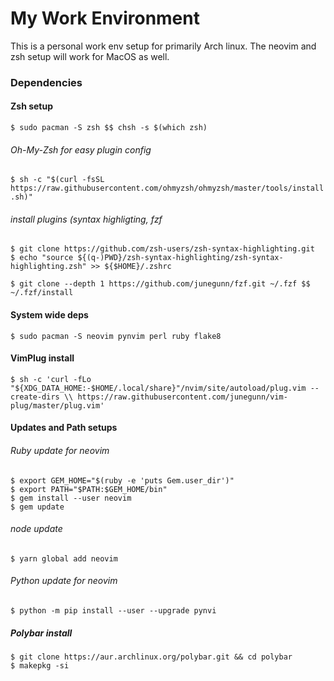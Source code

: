 # My Work Environment

This is a personal work env setup for primarily Arch linux. The neovim and zsh setup will work for MacOS as well.

### Dependencies

#### Zsh setup
`$ sudo pacman -S zsh $$ chsh -s $(which zsh)`

###### Oh-My-Zsh for easy plugin config
`$ sh -c "$(curl -fsSL https://raw.githubusercontent.com/ohmyzsh/ohmyzsh/master/tools/install.sh)"`

###### install plugins (syntax highligting, fzf
```
$ git clone https://github.com/zsh-users/zsh-syntax-highlighting.git
$ echo "source ${(q-)PWD}/zsh-syntax-highlighting/zsh-syntax-highlighting.zsh" >> ${$HOME}/.zshrc
```

`$ git clone --depth 1 https://github.com/junegunn/fzf.git ~/.fzf $$ ~/.fzf/install`

#### System wide deps
`$ sudo pacman -S neovim pynvim perl ruby flake8`

#### VimPlug install
`$ sh -c 'curl -fLo "${XDG_DATA_HOME:-$HOME/.local/share}"/nvim/site/autoload/plug.vim --create-dirs \\
       https://raw.githubusercontent.com/junegunn/vim-plug/master/plug.vim'`

#### Updates and Path setups
###### Ruby update for neovim
```
$ export GEM_HOME="$(ruby -e 'puts Gem.user_dir')"
$ export PATH="$PATH:$GEM_HOME/bin"
$ gem install --user neovim
$ gem update
```

###### node update
`$ yarn global add neovim`

###### Python update for neovim
`$ python -m pip install --user --upgrade pynvi`

##### Polybar install
```
$ git clone https://aur.archlinux.org/polybar.git && cd polybar
$ makepkg -si
```
